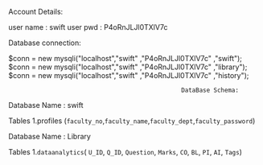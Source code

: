 Account Details:

user name : swift 
user pwd : P4oRnJLJl0TXlV7c

Database connection:

$conn = new mysqli("localhost","swift" ,"P4oRnJLJl0TXlV7c" ,"swift");
$conn = new mysqli("localhost","swift" ,"P4oRnJLJl0TXlV7c" ,"library");
$conn = new mysqli("localhost","swift" ,"P4oRnJLJl0TXlV7c" ,"history");

                                                    DataBase Schema:

Database Name : swift

Tables 
1.profiles (`faculty_no`,`faculty_name`,`faculty_dept`,`faculty_password`)

Database Name : Library

Tables
1.`dataanalytics`( `U_ID`, `Q_ID`, `Question`, `Marks`, `CO`, `BL`, `PI`, `AI`, `Tags`) 
